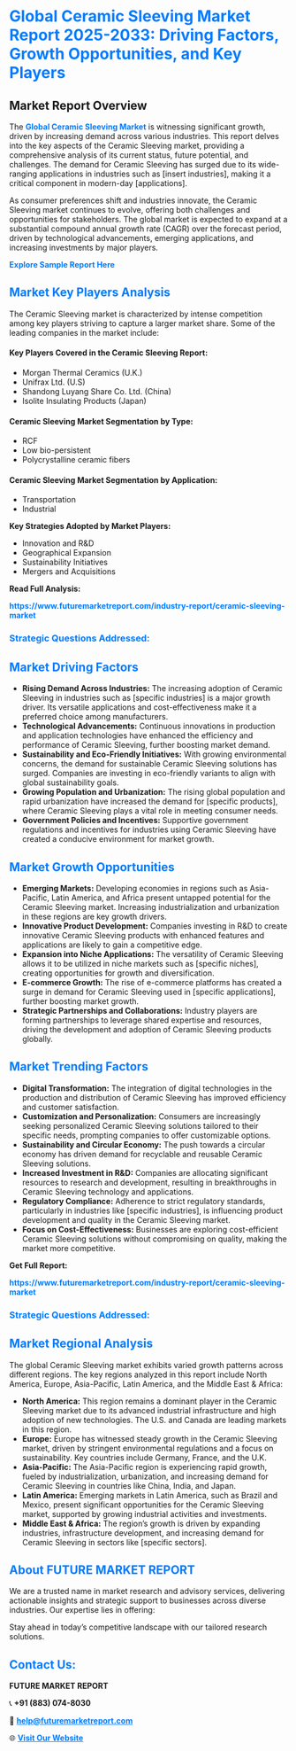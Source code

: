 <h1 style="color: #007BFF;">Global Ceramic Sleeving Market Report 2025-2033: Driving Factors, Growth Opportunities, and Key Players</h1>

<section id="overview">
<h2>Market Report Overview</h2>
<p>The <a href="https://www.futuremarketreport.com/industry-report/ceramic-sleeving-market" style="color: #007BFF; text-decoration: none;"><strong>Global Ceramic Sleeving Market</strong></a> is witnessing significant growth, driven by increasing demand across various industries. This report delves into the key aspects of the Ceramic Sleeving market, providing a comprehensive analysis of its current status, future potential, and challenges. The demand for Ceramic Sleeving has surged due to its wide-ranging applications in industries such as [insert industries], making it a critical component in modern-day [applications].</p>
<p>As consumer preferences shift and industries innovate, the Ceramic Sleeving market continues to evolve, offering both challenges and opportunities for stakeholders. The global market is expected to expand at a substantial compound annual growth rate (CAGR) over the forecast period, driven by technological advancements, emerging applications, and increasing investments by major players.</p>
</section>

<section id="overview">
<p><a href="https://www.futuremarketreport.com/request-sample/reportId=53804" style="color: #007BFF; text-decoration: none;"><strong>Explore Sample Report Here</strong></a></p>
</section>

<section id="key-players">
<h2 style="color: #007BFF;">Market Key Players Analysis</h2>
<p>The Ceramic Sleeving market is characterized by intense competition among key players striving to capture a larger market share. Some of the leading companies in the market include:</p>
<h4>Key Players Covered in the Ceramic Sleeving Report:</h4>
<ul><li>Morgan Thermal Ceramics (U.K.)</li><li>Unifrax Ltd. (U.S)</li><li>Shandong Luyang Share Co. Ltd. (China)</li><li>Isolite Insulating Products (Japan)</li></ul>
<h4>Ceramic Sleeving Market Segmentation by Type:</h4>
<ul><li>RCF</li><li>Low bio-persistent</li><li>Polycrystalline ceramic fibers</li></ul>

<h4>Ceramic Sleeving Market Segmentation by Application:</h4>
<ul><li>Transportation</li><li>Industrial</li></ul>
<p><strong>Key Strategies Adopted by Market Players:</strong></p>
<ul>
<li>Innovation and R&D</li>
<li>Geographical Expansion</li>
<li>Sustainability Initiatives</li>
<li>Mergers and Acquisitions</li>
</ul>
</section>

<section>
<p><strong>Read Full Analysis: </strong></p><a href="https://www.futuremarketreport.com/industry-report/ceramic-sleeving-market" style="color: #007BFF; text-decoration: none;"><strong>https://www.futuremarketreport.com/industry-report/ceramic-sleeving-market</strong></a>
<h3 style="color: #007BFF;">Strategic Questions Addressed:</h3>
</section>

<section id="driving-factors">
<h2 style="color: #007BFF;">Market Driving Factors</h2>
<ul>
<li><strong>Rising Demand Across Industries:</strong> The increasing adoption of Ceramic Sleeving in industries such as [specific industries] is a major growth driver. Its versatile applications and cost-effectiveness make it a preferred choice among manufacturers.</li>
<li><strong>Technological Advancements:</strong> Continuous innovations in production and application technologies have enhanced the efficiency and performance of Ceramic Sleeving, further boosting market demand.</li>
<li><strong>Sustainability and Eco-Friendly Initiatives:</strong> With growing environmental concerns, the demand for sustainable Ceramic Sleeving solutions has surged. Companies are investing in eco-friendly variants to align with global sustainability goals.</li>
<li><strong>Growing Population and Urbanization:</strong> The rising global population and rapid urbanization have increased the demand for [specific products], where Ceramic Sleeving plays a vital role in meeting consumer needs.</li>
<li><strong>Government Policies and Incentives:</strong> Supportive government regulations and incentives for industries using Ceramic Sleeving have created a conducive environment for market growth.</li>
</ul>
</section>

<section id="growth-opportunities">
<h2 style="color: #007BFF;">Market Growth Opportunities</h2>
<ul>
<li><strong>Emerging Markets:</strong> Developing economies in regions such as Asia-Pacific, Latin America, and Africa present untapped potential for the Ceramic Sleeving market. Increasing industrialization and urbanization in these regions are key growth drivers.</li>
<li><strong>Innovative Product Development:</strong> Companies investing in R&D to create innovative Ceramic Sleeving products with enhanced features and applications are likely to gain a competitive edge.</li>
<li><strong>Expansion into Niche Applications:</strong> The versatility of Ceramic Sleeving allows it to be utilized in niche markets such as [specific niches], creating opportunities for growth and diversification.</li>
<li><strong>E-commerce Growth:</strong> The rise of e-commerce platforms has created a surge in demand for Ceramic Sleeving used in [specific applications], further boosting market growth.</li>
<li><strong>Strategic Partnerships and Collaborations:</strong> Industry players are forming partnerships to leverage shared expertise and resources, driving the development and adoption of Ceramic Sleeving products globally.</li>
</ul>
</section>

<section id="trending-factors">
<h2 style="color: #007BFF;">Market Trending Factors</h2>
<ul>
<li><strong>Digital Transformation:</strong> The integration of digital technologies in the production and distribution of Ceramic Sleeving has improved efficiency and customer satisfaction.</li>
<li><strong>Customization and Personalization:</strong> Consumers are increasingly seeking personalized Ceramic Sleeving solutions tailored to their specific needs, prompting companies to offer customizable options.</li>
<li><strong>Sustainability and Circular Economy:</strong> The push towards a circular economy has driven demand for recyclable and reusable Ceramic Sleeving solutions.</li>
<li><strong>Increased Investment in R&D:</strong> Companies are allocating significant resources to research and development, resulting in breakthroughs in Ceramic Sleeving technology and applications.</li>
<li><strong>Regulatory Compliance:</strong> Adherence to strict regulatory standards, particularly in industries like [specific industries], is influencing product development and quality in the Ceramic Sleeving market.</li>
<li><strong>Focus on Cost-Effectiveness:</strong> Businesses are exploring cost-efficient Ceramic Sleeving solutions without compromising on quality, making the market more competitive.</li>
</ul>
</section>

<section>
<p><strong>Get Full Report: </strong></p><a href="https://www.futuremarketreport.com/industry-report/ceramic-sleeving-market" style="color: #007BFF; text-decoration: none;"><strong>https://www.futuremarketreport.com/industry-report/ceramic-sleeving-market</strong></a>
<h3 style="color: #007BFF;">Strategic Questions Addressed:</h3>
</section>


<section id="regional-analysis">
<h2 style="color: #007BFF;">Market Regional Analysis</h2>
<p>The global Ceramic Sleeving market exhibits varied growth patterns across different regions. The key regions analyzed in this report include North America, Europe, Asia-Pacific, Latin America, and the Middle East & Africa:</p>
<ul>
<li><strong>North America:</strong> This region remains a dominant player in the Ceramic Sleeving market due to its advanced industrial infrastructure and high adoption of new technologies. The U.S. and Canada are leading markets in this region.</li>
<li><strong>Europe:</strong> Europe has witnessed steady growth in the Ceramic Sleeving market, driven by stringent environmental regulations and a focus on sustainability. Key countries include Germany, France, and the U.K.</li>
<li><strong>Asia-Pacific:</strong> The Asia-Pacific region is experiencing rapid growth, fueled by industrialization, urbanization, and increasing demand for Ceramic Sleeving in countries like China, India, and Japan.</li>
<li><strong>Latin America:</strong> Emerging markets in Latin America, such as Brazil and Mexico, present significant opportunities for the Ceramic Sleeving market, supported by growing industrial activities and investments.</li>
<li><strong>Middle East & Africa:</strong> The region’s growth is driven by expanding industries, infrastructure development, and increasing demand for Ceramic Sleeving in sectors like [specific sectors].</li>
</ul>
</section>

<footer>
<h2 style="color: #007BFF;">About FUTURE MARKET REPORT</h2>
<p>We are a trusted name in market research and advisory services, delivering actionable insights and strategic support to businesses across diverse industries. Our expertise lies in offering:</p>

<p>Stay ahead in today’s competitive landscape with our tailored research solutions.</p>

<h2 style="color: #007BFF;">Contact Us:</h2>
<p><strong>FUTURE MARKET REPORT</strong></p>
<p>📞 <strong>+91 (883) 074-8030</strong></p>
<p>📧 <strong><a href="mailto:help@futuremarketreport.com" style="color: #007BFF;">help@futuremarketreport.com</a></strong></p>
<p>🌐 <strong><a href="https://www.futuremarketreport.com/" style="color: #007BFF;">Visit Our Website</a></strong></p>
</footer>